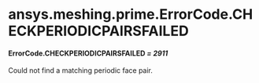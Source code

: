 # ansys.meshing.prime.ErrorCode.CHECKPERIODICPAIRSFAILED

#### ErrorCode.CHECKPERIODICPAIRSFAILED *= 2911*

Could not find a matching periodic face pair.

<!-- !! processed by numpydoc !! -->
